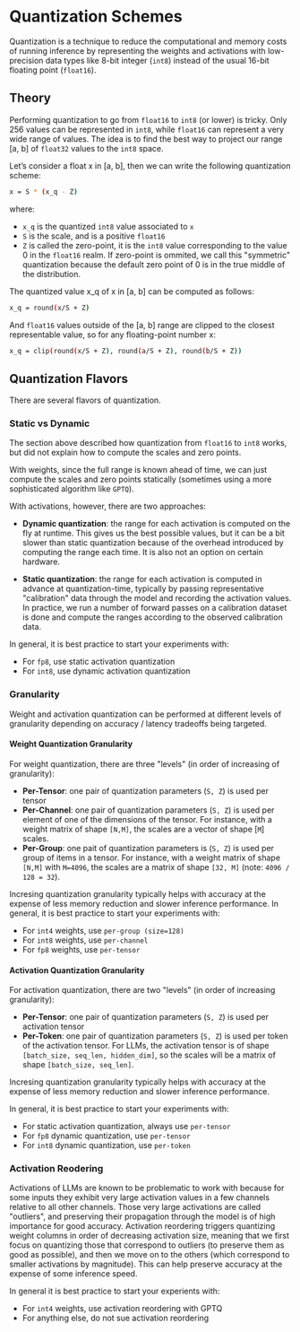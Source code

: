 # Quantization Schemes

Quantization is a technique to reduce the computational and memory costs of running inference by representing the weights and activations with low-precision data types like 8-bit integer (`int8`) instead of the usual 16-bit floating point (`float16`).

## Theory

Performing quantization to go from `float16` to `int8` (or lower) is tricky. Only 256 values can be represented in `int8`, while `float16` can represent a very wide range of values. The idea is to find the best way to project our range [a, b] of `float32` values to the `int8` space.

Let’s consider a float x in [a, b], then we can write the following quantization scheme:

```bash
x = S * (x_q - Z)
```

where:

- `x_q` is the quantized `int8` value associated to `x`
- `S` is the scale, and is a positive `float16`
- `Z` is called the zero-point, it is the `int8` value corresponding to the value 0 in the `float16` realm. If zero-point is ommited, we call this "symmetric" quantization because the default zero point of 0 is in the true middle of the distribution.


The quantized value x_q of x in [a, b] can be computed as follows:

```bash
x_q = round(x/S + Z)
```

And `float16` values outside of the [a, b] range are clipped to the closest representable value, so for any floating-point number x:

```bash
x_q = clip(round(x/S + Z), round(a/S + Z), round(b/S + Z))
```

## Quantization Flavors

There are several flavors of quantization.

### Static vs Dynamic

The section above described how quantization from `float16` to `int8` works, but did not explain how to compute the scales and zero points.

With weights, since the full range is known ahead of time, we can just compute the scales and zero points statically (sometimes using a more sophisticated algorithm like `GPTQ`).

With activations, however, there are two approaches:
* **Dynamic quantization**: the range for each activation is computed on the fly at runtime. This gives us the best possible values, but it can be a bit slower than static quantization because of the overhead introduced by computing the range each time. It is also not an option on certain hardware.

* **Static quantization**: the range for each activation is computed in advance at quantization-time, typically by passing representative "calibration" data through the model and recording the activation values. In practice, we run a number of forward passes on a calibration dataset is done and compute the ranges according to the observed calibration data.

In general, it is best practice to start your experiments with:
- For `fp8`, use static activation quantization
- For `int8`, use dynamic activation quantization

### Granularity

Weight and activation quantization can be performed at different levels of granularity depending on accuracy / latency tradeoffs being targeted.

#### Weight Quantization Granularity

For weight quantization, there are three "levels" (in order of increasing of granularity):
* **Per-Tensor**: one pair of quantization parameters (`S, Z`) is used per tensor
* **Per-Channel**: one pair of quantization parameters (`S, Z`) is used per element of one of the dimensions of the tensor. For instance, with a weight matrix of shape `[N,M]`, the scales are a vector of shape [`M`] scales.
* **Per-Group**: one pait of quantization parameters is (`S, Z`) is used per group of items in a tensor. For instance, with a weight matrix of shape `[N,M]` with `M=4096`, the scales are a matrix of shape `[32, M]` (note: `4096 / 128 = 32`).

Incresing quantization granularity typically helps with accuracy at the expense of less memory reduction and slower inference performance. In general, it is best practice to start your experiments with:
- For `int4` weights, use `per-group (size=128)`
- For `int8` weights, use `per-channel`
- For `fp8` weights, use `per-tensor`

#### Activation Quantization Granularity

For activation quantization, there are two "levels" (in order of increasing granularity):
* **Per-Tensor**: one pair of quantization parameters (`S, Z`) is used per activation tensor
* **Per-Token**: one pair of quantization parameters (`S, Z`) is used per token of the activation tensor. For LLMs, the activation tensor is of shape `[batch_size, seq_len, hidden_dim]`, so the scales will be a matrix of shape `[batch_size, seq_len]`.

Incresing quantization granularity typically helps with accuracy at the expense of less memory reduction and slower inference performance. 

In general, it is best practice to start your experiments with:
- For static activation quantization, always use `per-tensor`
- For `fp8` dynamic quantization, use `per-tensor`
- For `int8` dynamic quantization, use `per-token`

### Activation Reodering

Activations of LLMs are known to be problematic to work with because for some inputs they exhibit very large activation values in a few channels relative to all other channels. Those very large activations are called "outliers", and preserving their propagation through the model is of high importance for good accuracy. Activation reordering triggers quantizing weight columns in order of decreasing activation size, meaning that we first focus on quantizing those that correspond to outliers (to preserve them as good as possible), and then we move on to the others (which correspond to smaller activations by magnitude). This can help preserve accuracy at the expense of some inference speed.

In general it is best practice to start your experients with:
- For `int4` weights, use activation reordering with GPTQ
- For anything else, do not sue activation reordering
